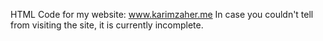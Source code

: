 HTML Code for my website: www.karimzaher.me
In case you couldn't tell from visiting the site, it is currently incomplete.
